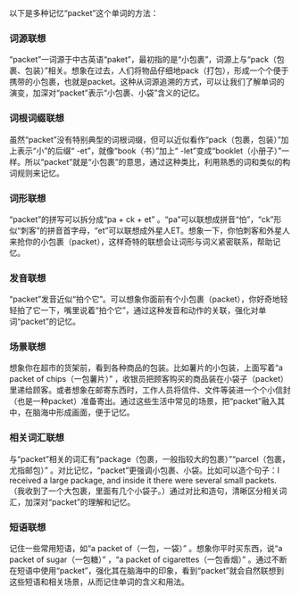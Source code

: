 以下是多种记忆“packet”这个单词的方法：

### 词源联想
“packet”一词源于中古英语“paket”，最初指的是“小包裹”，词源上与“pack（包裹、包装）”相关。想象在过去，人们将物品仔细地pack（打包），形成一个个便于携带的小包裹，也就是packet。这种从词源追溯的方式，可以让我们了解单词的演变，加深对“packet”表示“小包裹、小袋”含义的记忆。

### 词根词缀联想
虽然“packet”没有特别典型的词根词缀，但可以近似看作“pack（包裹，包装）”加上表示“小”的后缀“ -et”，就像“book（书）”加上“ -let”变成“booklet（小册子）”一样。所以“packet”就是“小包裹”的意思，通过这种类比，利用熟悉的词和类似的构词规则来记忆。

### 词形联想
“packet”的拼写可以拆分成“pa + ck + et” 。“pa”可以联想成拼音“怕”，“ck”形似“刺客”的拼音首字母，“et”可以联想成外星人ET。想象一下，你怕刺客和外星人来抢你的小包裹（packet），这样奇特的联想会让词形与词义紧密联系，帮助记忆。

### 发音联想
“packet”发音近似“拍个它”。可以想象你面前有个小包裹（packet），你好奇地轻轻拍了它一下，嘴里说着“拍个它”，通过这种发音和动作的关联，强化对单词“packet”的记忆。

### 场景联想
想象你在超市的货架前，看到各种商品的包装。比如薯片的小包装，上面写着“a packet of chips（一包薯片）” ，收银员把顾客购买的商品装在小袋子（packet）里递给顾客。或者想象在邮寄东西时，工作人员将信件、文件等装进一个个小信封（也是一种packet）准备寄出。通过这些生活中常见的场景，把“packet”融入其中，在脑海中形成画面，便于记忆。

### 相关词汇联想
与“packet”相关的词汇有“package（包裹，一般指较大的包裹）”“parcel（包裹，尤指邮包）” 。对比记忆，“packet”更强调小包裹、小袋。比如可以造个句子：I received a large package, and inside it there were several small packets.（我收到了一个大包裹，里面有几个小袋子。）通过对比和造句，清晰区分相关词汇，加深对“packet”的理解和记忆。

### 短语联想
记住一些常用短语，如“a packet of（一包，一袋）” 。想象你平时买东西，说“a packet of sugar（一包糖）” ，“a packet of cigarettes（一包香烟）” 。通过不断在短语中使用“packet”，强化其在脑海中的印象，看到“packet”就会自然联想到这些短语和相关场景，从而记住单词的含义和用法。 